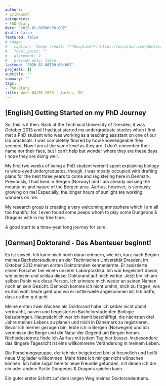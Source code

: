 ```yaml
---
authors:
- ErikKusch
categories:
- PhD-Diary
date: "2020-02-08T00:00:00Z"
draft: false
featured: false
# image:
#   caption: 'Image credit: [**Unsplash**](https://unsplash.com/photos/CpkOjOcXdUY)'
#   focal_point: ""
#   placement: 2
#   preview_only: false
lastmod: "2020-02-08T00:00:00Z"
projects: []
subtitle: ""
summary: ""
tags:
- PhD-Diary
title: Week 04/05 2020 | Aarhus, DK
---
```


## [English] Getting Started on my PhD Journey

So, this is it then. Back at the Technical University of Dresden, it was October 2013 and I had just started my undergraduate studies when I first met a PhD student who was working as a teaching assistant on one of our lab practicals. I was completely floored by how knowledgeable they seemed. Now I am at the same level as they are. I don’t remember their name nor their face, but I can’t help but wonder where they are these days. I hope they are doing well.

My first two weeks of being a PhD student weren’t spent explaining biology to wide-eyed undergraduates, though. I was mostly occupied with drafting plans for the next three years to come and registering here in Denmark. Previously, I had lived in Bergen (Norway) and I am already missing the mountains and nature of the Bergen area. Aarhus, however, is seriously growing on me! Especially, the longer hours of sunlight are working wonders on me.

My research group is creating a very welcoming atmosphere which I am all too thankful for. I even found some peeps whom to play some Dungeons & Dragons with in my free time.

A good start to a three-year long journey for sure.

## [German] Doktorand - Das Abenteuer beginnt!

Es ist soweit. Ich kann mich noch daran erinnern, wie ich, kurz nach Beginn meines Bachelorstudiums an der Technischen Universität Dresden, im Oktober 2013 meinen ersten Doktoranden kennenlernte. Er assistierte einem Forscher bei einem unserer Laborpraktika. Ich war begeistert davon, wie belesen und schlau dieser Doktorand auf mich wirkte. Jetzt bin ich am selben Punkt wie diese Person. Ich erinnere mich weder an seinen Namen noch an sein Gesicht. Dennoch komme ich nicht umhin, mich zu fragen, wie es ihm wohl heute geht und wo er mittlerweile angekommen ist. Ich hoffe, dass es ihm gut geht.

Meine ersten zwei Wochen als Doktorand habe ich selber nicht damit verbracht, naiven und begeisterten Bachelorstudenten Biologie beizubringen. Hauptsächlich war ich damit beschäftigt, die nächsten drei Jahre meines Lebens zu planen und mich in Dänemark zu registrieren. Bevor ich hierher gezogen bin, lebte ich in Bergen (Norwegen) und ich vermnisse die Berge und die Natur der Gegend um Bergen herum. Nichtsdestotrotz finde ich Aarhus mit jedem Tag hier besser. Insbesondere das längere Tageslicht ist eine willkommene Veränderung in meinem Leben.

Die Forschungsgruppe, der ich hier beigetreten bin ist freundlich und heißt neue Mitglieder willkommen. Mehr hätte ich mir gar nicht wünschen können. Ich habe sogar bereits neue Freunde gefunden, mit denen ich die ein oder andere Partie Dungeons & Dragons spielen kann.

Ein guter erster Schritt auf dem langen Weg meines Doktorandentums.
